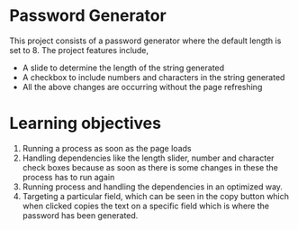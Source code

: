 # Password Generator
This project consists of a password generator where the default length is set to 8. The project features  include,

- A slide to determine the length of the string generated
- A checkbox to include numbers and characters in the string generated
- All the above changes are occurring without the page refreshing

# Learning objectives
1. Running a process as soon as the page loads
2. Handling dependencies like the length slider, number and character check boxes because as soon as there is some changes in these the process has to run again
3. Running process and handling the dependencies in an optimized way.
4. Targeting a particular field, which can be seen in the copy button which when clicked copies the text on a specific field which is where the password has been generated.

 
